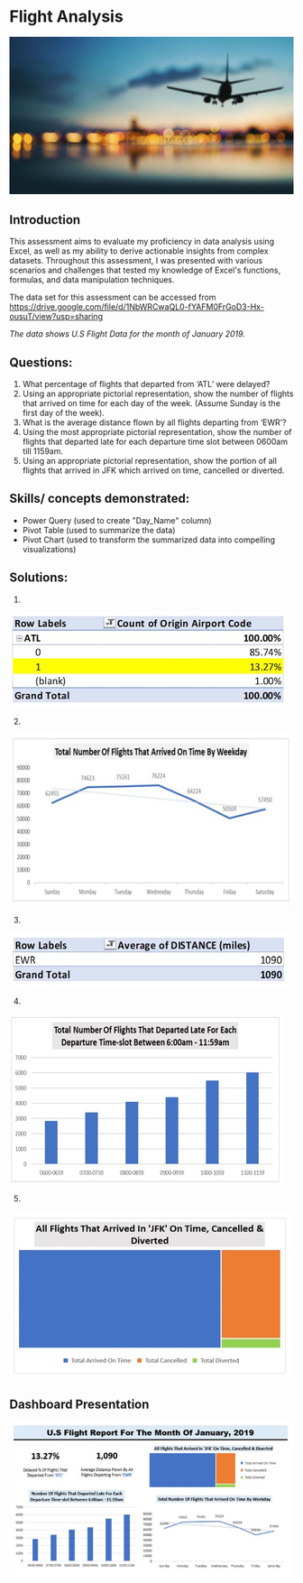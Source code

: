 # Flight Analysis 

![](intro_page.JPG)

## Introduction
This assessment aims to evaluate my proficiency in data analysis using Excel, as well as my ability to derive actionable insights from complex datasets. Throughout this assessment, I was presented with various scenarios and challenges that tested my knowledge of Excel's functions, formulas, and data manipulation techniques.

The data set for this assessment can be accessed from https://drive.google.com/file/d/1NbWRCwaQL0-fYAFM0FrGoD3-Hx-ousuT/view?usp=sharing

_The data shows U.S Flight Data for the month of January 2019._

## Questions:
1. What percentage of flights that departed from ‘ATL’ were delayed?
2. Using an appropriate pictorial representation, show the number of flights that arrived on time for each day of the week. (Assume Sunday is the first day of the week). 
3. What is the average distance flown by all flights departing from ‘EWR’? 
4. Using the most appropriate pictorial representation, show the number of flights that departed late for each departure time slot between 0600am till 1159am. 
5. Using an appropriate pictorial representation, show the portion of all flights that arrived in JFK which arrived on time, cancelled or diverted.

## Skills/ concepts demonstrated:
- Power Query (used to create "Day_Name" column)
- Pivot Table (used to summarize the data)
- Pivot Chart (used to transform the summarized data into compelling visualizations)

## Solutions:
1.
![](solution_1.JPG)

2.
![](solution_2.JPG)

3.
![](solution_3.JPG)

4.
![](solution_4.JPG)

5.
![](solution_5.JPG)

## Dashboard Presentation
![](dashboard.JPG)
